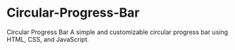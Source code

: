 # Circular-Progress-Bar
Circular Progress Bar
A simple and customizable circular progress bar using HTML, CSS, and JavaScript.
